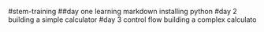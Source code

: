 #stem-training
##day one
learning markdown
installing python
#day 2
building a simple calculator
#day 3
control flow
building a complex calculato
